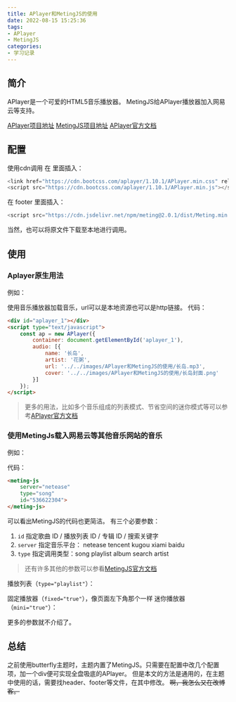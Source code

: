 ```yaml
---
title: APlayer和MetingJS的使用
date: 2022-08-15 15:25:36
tags:
- APlayer
- MetingJS
categories:
- 学习记录
---
```


## 简介

APlayer是一个可爱的HTML5音乐播放器。
MetingJS给APlayer播放器加入网易云等支持。

[APlayer项目地址](https://github.com/DIYgod/APlayer)
[MetingJS项目地址](https://github.com/metowolf/MetingJS)
[APlayer官方文档](https://aplayer.js.org/#/home)

## 配置

使用cdn调用
在 <head> 里面插入：
~~~javascript
<link href="https://cdn.bootcss.com/aplayer/1.10.1/APlayer.min.css" rel="stylesheet">
<script src="https://cdn.bootcss.com/aplayer/1.10.1/APlayer.min.js"></script>
~~~
在 footer 里面插入：
~~~javascript
<script src="https://cdn.jsdelivr.net/npm/meting@2.0.1/dist/Meting.min.js"></script>
~~~
当然，也可以将原文件下载至本地进行调用。

## 使用

### Aplayer原生用法

例如：
<div id="aplayer_1"></div>
<script type="text/javascript">
    const ap = new APlayer({
        container: document.getElementById('aplayer_1'),
        audio: [{
            name: '长岛',
            artist: '花粥',
            url: '../../images/APlayer和MetingJS的使用/长岛.mp3',
            cover: '../../images/APlayer和MetingJS的使用/长岛封面.png'
        }]
    });
</script>

使用音乐播放器加载音乐，url可以是本地资源也可以是http链接。
代码：
~~~html
<div id="aplayer_1"></div>
<script type="text/javascript">
    const ap = new APlayer({
        container: document.getElementById('aplayer_1'),
        audio: [{
            name: '长岛',
            artist: '花粥',
            url: '../../images/APlayer和MetingJS的使用/长岛.mp3',
            cover: '../../images/APlayer和MetingJS的使用/长岛封面.png'
        }]
    });
</script>
~~~

> 更多的用法，比如多个音乐组成的列表模式、节省空间的迷你模式等可以参考[APlayer官方文档](https://aplayer.js.org/#/home)

### 使用MetingJs载入网易云等其他音乐网站的音乐

例如：
<meting-js
    server="netease"
    type="song"
    id="536622304">
</meting-js>

代码：
~~~html
<meting-js
    server="netease"
    type="song"
    id="536622304">
</meting-js>
~~~

可以看出MetingJS的代码也更简洁。
有三个必要参数：
1. `id` 指定歌曲 ID / 播放列表 ID / 专辑 ID / 搜索关键字
2. `server` 指定音乐平台： netease tencent kugou xiami baidu
3. `type` 指定调用类型：song playlist album search artist
> 还有许多其他的参数可以参看[MetingJS官方文档](https://github.com/metowolf/MetingJS#option)

播放列表（`type="playlist"`）：
<meting-js
    server="netease"
    type="playlist"
    id="7345595717">
</meting-js>

固定播放器（`fixed="true"`），像页面左下角那个一样
迷你播放器（`mini="true"`）：
<meting-js
    server="netease"
    type="song"
    id="536622304"
    mini="true">
</meting-js>

更多的参数就不介绍了。

## 总结

之前使用butterfly主题时，主题内置了MetingJS。只需要在配置中改几个配置项，加一个div便可实现全盘吸底的APlayer。
但是本文的方法是通用的，在主题中使用的话，需要找header、footer等文件，在其中修改。
~~啊，我怎么又在改博客。~~